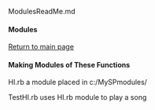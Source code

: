 ModulesReadMe.md
#### Modules

[Return to main page]( https://github.com/ClearMemory041063/SonicPiNoteArrays)

#### Making Modules of These Functions

HI.rb a module placed in c:/MySPmodules/

TestHI.rb uses HI.rb module to play a song